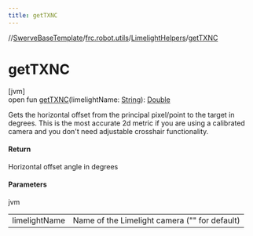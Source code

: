```yaml
---
title: getTXNC
---
```

//[SwerveBaseTemplate](../../../index.html)/[frc.robot.utils](../index.html)/[LimelightHelpers](index.html)/[getTXNC](get-t-x-n-c.html)



# getTXNC



[jvm]\
open fun [getTXNC](get-t-x-n-c.html)(limelightName: [String](https://docs.oracle.com/javase/8/docs/api/java/lang/String.html)): [Double](https://kotlinlang.org/api/latest/jvm/stdlib/kotlin/-double/index.html)



Gets the horizontal offset from the principal pixel/point to the target in degrees. This is the most accurate 2d metric if you are using a calibrated camera and you don't need adjustable crosshair functionality.



#### Return



Horizontal offset angle in degrees



#### Parameters


jvm

| | |
|---|---|
| limelightName | Name of the Limelight camera (&quot;&quot; for default) |





